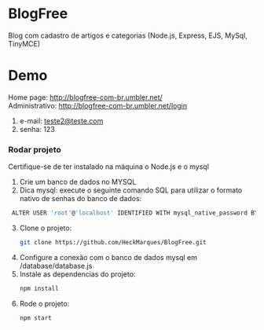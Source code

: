 # BlogFree
Blog com cadastro de artigos e categorias (Node.js, Express, EJS, MySql, TinyMCE)

# Demo
Home page: http://blogfree-com-br.umbler.net/ <br>
Administrativo: http://blogfree-com-br.umbler.net/login <br>
1. e-mail: teste2@teste.com
2. senha: 123
    

### Rodar projeto
Certifique-se de ter instalado na máquina o Node.js e o mysql <br>

1.  Crie um banco de dados no MYSQL
2.  Dica mysql: execute o seguinte comando SQL para utilizar o formato nativo de senhas do banco de dados:
   ```sh
    ALTER USER 'root'@'localhost' IDENTIFIED WITH mysql_native_password BY 'sua_senha_mysql'
   ```
3. Clone o projeto:
   ```sh
   git clone https://github.com/HeckMarques/BlogFree.git
   ```
4. Configure a conexão com o banco de dados mysql em /database/database.js
5. Instale as dependencias do projeto:
   ```sh
   npm install
   ```
6. Rode o projeto:
   ```sh
   npm start
   ```
 


